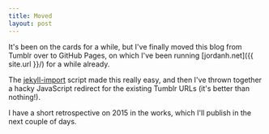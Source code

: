```yaml
---
title: Moved
layout: post
---
```


It's been on the cards for a while, but I've finally moved this blog from Tumblr over to GitHub Pages, on which I've been running [jordanh.net]({{ site.url }}/) for a while already.

The [jekyll-import](https://github.com/jekyll/jekyll-import) script made this really easy, and then I've thrown together a hacky JavaScript redirect for the existing Tumblr URLs (it's better than nothing!).

I have a short retrospective on 2015 in the works, which I'll publish in the next couple of days.
